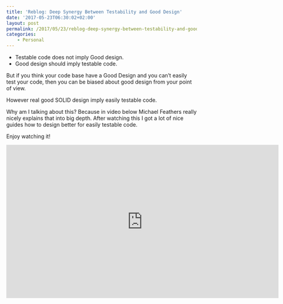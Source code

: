 ```yaml
---
title: 'Reblog: Deep Synergy Between Testability and Good Design'
date: '2017-05-23T06:30:02+02:00'
layout: post
permalink: /2017/05/23/reblog-deep-synergy-between-testability-and-good-design/
categories:
    - Personal
---
```


- Testable code does not imply Good design.
- Good design should imply testable code.

But if you think your code base have a Good Design and you can’t easily test your code, then you can be biased about good design from your point of view.

However real good SOLID design imply easily testable code.

Why am I talking about this? Because in video below Michael Feathers really nicely explains that into big depth. After watching this I got a lot of nice guides how to design better for easily testable code.

Enjoy watching it!

<iframe allowfullscreen="" frameborder="0" height="405" loading="lazy" src="https://www.youtube.com/embed/4cVZvoFGJTU?feature=oembed" width="720"></iframe>